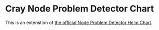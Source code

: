 # Cray Node Problem Detector Chart

This is an extenstion of [the official Node Problem Detector Helm Chart](https://github.com/helm/charts/tree/master/stable/node-problem-detector).
